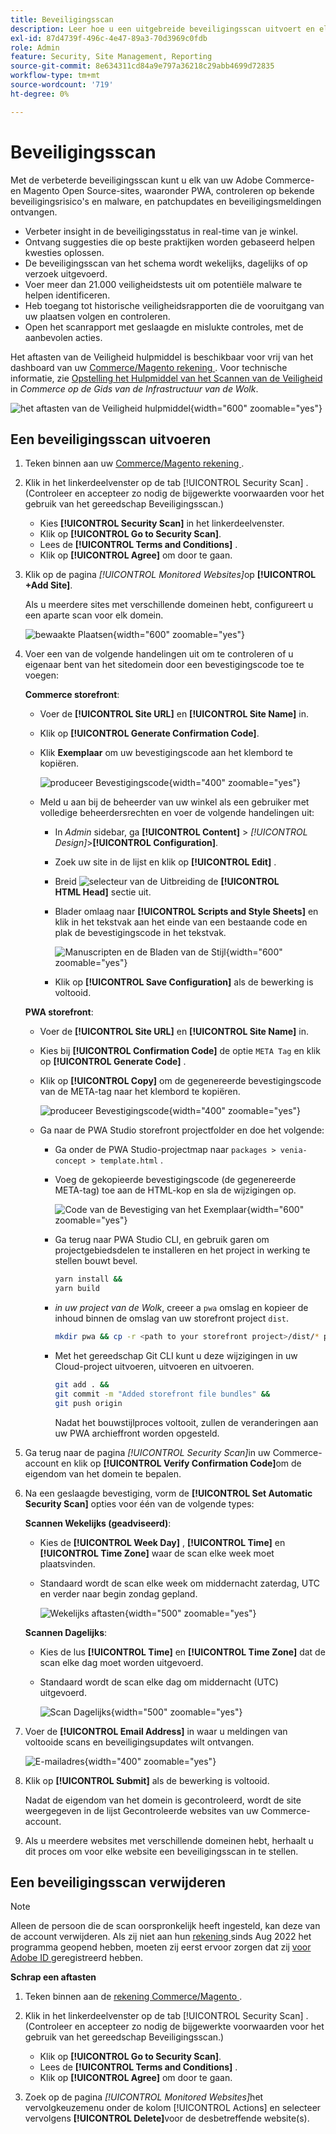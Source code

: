 ```yaml
---
title: Beveiligingsscan
description: Leer hoe u een uitgebreide beveiligingsscan uitvoert en elk van uw Adobe Commerce- en Magento Open Source-sites controleert.
exl-id: 87d4739f-496c-4e47-89a3-70d3969c0fdb
role: Admin
feature: Security, Site Management, Reporting
source-git-commit: 8e634311cd84a9e797a36218c29abb4699d72835
workflow-type: tm+mt
source-wordcount: '719'
ht-degree: 0%

---
```


# Beveiligingsscan

Met de verbeterde beveiligingsscan kunt u elk van uw Adobe Commerce- en Magento Open Source-sites, waaronder PWA, controleren op bekende beveiligingsrisico&#39;s en malware, en patchupdates en beveiligingsmeldingen ontvangen.

- Verbeter insight in de beveiligingsstatus in real-time van je winkel.
- Ontvang suggesties die op beste praktijken worden gebaseerd helpen kwesties oplossen.
- De beveiligingsscan van het schema wordt wekelijks, dagelijks of op verzoek uitgevoerd.
- Voer meer dan 21.000 veiligheidstests uit om potentiële malware te helpen identificeren.
- Heb toegang tot historische veiligheidsrapporten die de vooruitgang van uw plaatsen volgen en controleren.
- Open het scanrapport met geslaagde en mislukte controles, met de aanbevolen acties.

Het aftasten van de Veiligheid hulpmiddel is beschikbaar voor vrij van het dashboard van uw [ Commerce/Magento rekening ](../getting-started/commerce-account-create.md). Voor technische informatie, zie [ Opstelling het Hulpmiddel van het Scannen van de Veiligheid ](https://experienceleague.adobe.com/docs/commerce-cloud-service/user-guide/launch/overview.html#set-up-the-security-scan-tool) in _Commerce op de Gids van de Infrastructuur van de Wolk_.

![ het aftasten van de Veiligheid hulpmiddel ](./assets/magento-security-scan.png){width="600" zoomable="yes"}

## Een beveiligingsscan uitvoeren

1. Teken binnen aan uw [ Commerce/Magento rekening ](../getting-started/commerce-account-create.md).

1. Klik in het linkerdeelvenster op de tab [!UICONTROL Security Scan] . (Controleer en accepteer zo nodig de bijgewerkte voorwaarden voor het gebruik van het gereedschap Beveiligingsscan.)

   - Kies **[!UICONTROL Security Scan]** in het linkerdeelvenster.
   - Klik op **[!UICONTROL Go to Security Scan]**.
   - Lees de **[!UICONTROL Terms and Conditions]** .
   - Klik op **[!UICONTROL Agree]** om door te gaan.

1. Klik op de pagina _[!UICONTROL Monitored Websites]_&#x200B;op **[!UICONTROL +Add Site]**.

   Als u meerdere sites met verschillende domeinen hebt, configureert u een aparte scan voor elk domein.

   ![ bewaakte Plaatsen ](./assets/monitored-website.png){width="600" zoomable="yes"}

1. Voer een van de volgende handelingen uit om te controleren of u eigenaar bent van het sitedomein door een bevestigingscode toe te voegen:

   **Commerce storefront**:

   - Voer de **[!UICONTROL Site URL]** en **[!UICONTROL Site Name]** in.
   - Klik op **[!UICONTROL Generate Confirmation Code]**.
   - Klik **Exemplaar** om uw bevestigingscode aan het klembord te kopiëren.

     ![ produceer Bevestigingscode ](./assets/scan-site1.png){width="400" zoomable="yes"}

   - Meld u aan bij de beheerder van uw winkel als een gebruiker met volledige beheerdersrechten en voer de volgende handelingen uit:

      - In _Admin_ sidebar, ga **[!UICONTROL Content]** > _[!UICONTROL Design]_>**[!UICONTROL Configuration]**.
      - Zoek uw site in de lijst en klik op **[!UICONTROL Edit]** .
      - Breid ![ selecteur van de Uitbreiding ](../assets/icon-display-expand.png) de **[!UICONTROL HTML Head]** sectie uit.
      - Blader omlaag naar **[!UICONTROL Scripts and Style Sheets]** en klik in het tekstvak aan het einde van een bestaande code en plak de bevestigingscode in het tekstvak.

        ![ Manuscripten en de Bladen van de Stijl ](./assets/scan-paste-code.png){width="600" zoomable="yes"}

      - Klik op **[!UICONTROL Save Configuration]** als de bewerking is voltooid.

   **PWA storefront**:

   - Voer de **[!UICONTROL Site URL]** en **[!UICONTROL Site Name]** in.

   - Kies bij **[!UICONTROL Confirmation Code]** de optie `META Tag` en klik op **[!UICONTROL Generate Code]** .

   - Klik op **[!UICONTROL Copy]** om de gegenereerde bevestigingscode van de META-tag naar het klembord te kopiëren.

     ![ produceer Bevestigingscode ](./assets/scan-site2.png){width="400" zoomable="yes"}

   - Ga naar de PWA Studio storefront projectfolder en doe het volgende:

      - Ga onder de PWA Studio-projectmap naar `packages > venia-concept > template.html` .
      - Voeg de gekopieerde bevestigingscode (de gegenereerde META-tag) toe aan de HTML-kop en sla de wijzigingen op.

        ![ Code van de Bevestiging van het Exemplaar ](./assets/code-pwa.png){width="600" zoomable="yes"}

      - Ga terug naar PWA Studio CLI, en gebruik garen om projectgebiedsdelen te installeren en het project in werking te stellen bouwt bevel.

        ```sh
        yarn install &&
        yarn build
        ```

      - *in uw project van de Wolk*, creeer a `pwa` omslag en kopieer de inhoud binnen de omslag van uw storefront project `dist`.

        ```sh
        mkdir pwa && cp -r <path to your storefront project>/dist/* pwa
        ```

      - Met het gereedschap Git CLI kunt u deze wijzigingen in uw Cloud-project uitvoeren, uitvoeren en uitvoeren.

        ```sh
        git add . &&
        git commit -m "Added storefront file bundles" &&
        git push origin
        ```

        Nadat het bouwstijlproces voltooit, zullen de veranderingen aan uw PWA archieffront worden opgesteld.

1. Ga terug naar de pagina _[!UICONTROL Security Scan]_&#x200B;in uw Commerce-account en klik op **[!UICONTROL Verify Confirmation Code]**&#x200B;om de eigendom van het domein te bepalen.

1. Na een geslaagde bevestiging, vorm de **[!UICONTROL Set Automatic Security Scan]** opties voor één van de volgende types:

   **Scannen Wekelijks (geadviseerd)**:

   - Kies de **[!UICONTROL Week Day]** , **[!UICONTROL Time]** en **[!UICONTROL Time Zone]** waar de scan elke week moet plaatsvinden.
   - Standaard wordt de scan elke week om middernacht zaterdag, UTC en verder naar begin zondag gepland.

     ![ Wekelijks aftasten ](./assets/scan-weekly.png){width="500" zoomable="yes"}

   **Scannen Dagelijks**:

   - Kies de lus **[!UICONTROL Time]** en **[!UICONTROL Time Zone]** dat de scan elke dag moet worden uitgevoerd.
   - Standaard wordt de scan elke dag om middernacht (UTC) uitgevoerd.

     ![ Scan Dagelijks ](./assets/scan-daily.png){width="500" zoomable="yes"}

1. Voer de **[!UICONTROL Email Address]** in waar u meldingen van voltooide scans en beveiligingsupdates wilt ontvangen.

   ![ E-mailadres ](./assets/scan-notification-email.png){width="400" zoomable="yes"}

1. Klik op **[!UICONTROL Submit]** als de bewerking is voltooid.

   Nadat de eigendom van het domein is gecontroleerd, wordt de site weergegeven in de lijst Gecontroleerde websites van uw Commerce-account.

1. Als u meerdere websites met verschillende domeinen hebt, herhaalt u dit proces om voor elke website een beveiligingsscan in te stellen.

## Een beveiligingsscan verwijderen

>[!NOTE]
>
>Alleen de persoon die de scan oorspronkelijk heeft ingesteld, kan deze van de account verwijderen. Als zij niet aan hun [ rekening ](https://account.magento.com) sinds Aug 2022 het programma geopend hebben, moeten zij eerst ervoor zorgen dat zij [ voor Adobe ID ](https://account.magento.com) geregistreerd hebben.

**Schrap een aftasten**

1. Teken binnen aan de [ rekening Commerce/Magento ](../getting-started/commerce-account-create.md).

1. Klik in het linkerdeelvenster op de tab [!UICONTROL Security Scan] . (Controleer en accepteer zo nodig de bijgewerkte voorwaarden voor het gebruik van het gereedschap Beveiligingsscan.)

   - Klik op **[!UICONTROL Go to Security Scan]**.
   - Lees de **[!UICONTROL Terms and Conditions]** .
   - Klik op **[!UICONTROL Agree]** om door te gaan.

1. Zoek op de pagina _[!UICONTROL Monitored Websites]_&#x200B;het vervolgkeuzemenu onder de kolom [!UICONTROL Actions] en selecteer vervolgens **[!UICONTROL Delete]**&#x200B;voor de desbetreffende website(s).
